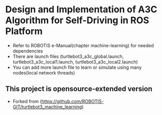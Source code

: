 # Design and Implementation of A3C Algorithm for Self-Driving in ROS Platform


<ul>
  <li> Refer to ROBOTIS e-Manual(chapter machine-learning) for needed dependencies </li>
  <li> There are launch files (turtlebot3_a3c_global.launch, turtlebot3_a3c_local1.launch, turtlebot3_a3c_local2.launch) </li>
  <li> You can add more launch file to learn or simulate using many nodes(local network threads) </li>
</ul>



## This project is opensource-extended version
- Forked from (https://github.com/ROBOTIS-GIT/turtlebot3_machine_learning)
